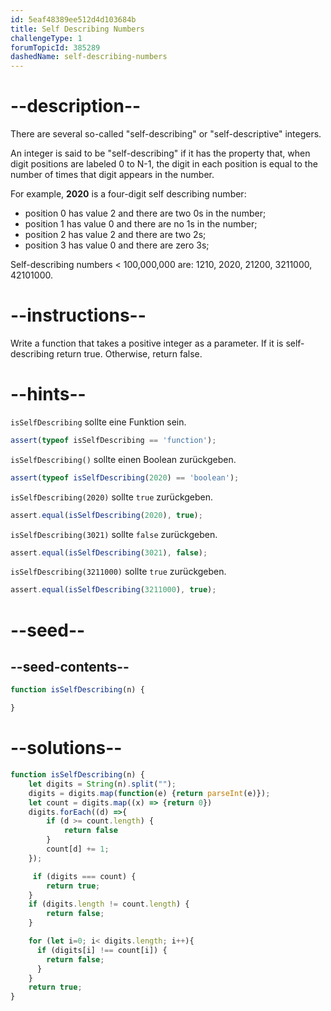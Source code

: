 ```yaml
---
id: 5eaf48389ee512d4d103684b
title: Self Describing Numbers
challengeType: 1
forumTopicId: 385289
dashedName: self-describing-numbers
---
```


# --description--

There are several so-called "self-describing" or "self-descriptive" integers.

An integer is said to be "self-describing" if it has the property that, when digit positions are labeled 0 to N-1, the digit in each position is equal to the number of times that digit appears in the number.

For example, **2020** is a four-digit self describing number:

<ul>
    <li> position 0 has value 2 and there are two 0s in the number; </li>
    <li> position 1 has value 0 and there are no 1s in the number; </li>
    <li> position 2 has value 2 and there are two 2s; </li>
    <li> position 3 has value 0 and there are zero 3s; </li>
</ul>

Self-describing numbers &lt; 100,000,000 are: 1210, 2020, 21200, 3211000, 42101000.

# --instructions--

Write a function that takes a positive integer as a parameter. If it is self-describing return true. Otherwise, return false.

# --hints--

`isSelfDescribing` sollte eine Funktion sein.

```js
assert(typeof isSelfDescribing == 'function');
```

`isSelfDescribing()` sollte einen Boolean zurückgeben.

```js
assert(typeof isSelfDescribing(2020) == 'boolean');
```

`isSelfDescribing(2020)` sollte `true` zurückgeben.

```js
assert.equal(isSelfDescribing(2020), true);
```

`isSelfDescribing(3021)` sollte `false` zurückgeben.

```js
assert.equal(isSelfDescribing(3021), false);
```

`isSelfDescribing(3211000)` sollte `true` zurückgeben.

```js
assert.equal(isSelfDescribing(3211000), true);
```

# --seed--

## --seed-contents--

```js
function isSelfDescribing(n) {

}
```

# --solutions--

```js
function isSelfDescribing(n) {
    let digits = String(n).split("");
    digits = digits.map(function(e) {return parseInt(e)});
    let count = digits.map((x) => {return 0})
    digits.forEach((d) =>{
        if (d >= count.length) {
            return false
        }
        count[d] += 1;
    });

     if (digits === count) {
        return true;
    }
    if (digits.length != count.length) {
        return false;
    }

    for (let i=0; i< digits.length; i++){
      if (digits[i] !== count[i]) {
        return false;
      }
    }
    return true;
}
```
